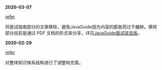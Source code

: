 **2020-03-07** 

[refer](https://github.com/Snailclimb/JavaGuide/commit/9e6424ffd63cd6664a03dd84ec1a9dc32cf3b2e5)

将面试指南部分的文章移除，避免JavaGuide因为内容的膨胀而过于臃肿。移除部分目前是通过 PDF 文档的形式来分享，详见[JavaGuide面试突击版](./javaguide面试突击版.md)。

**2020-02-29**

[refer](https://github.com/Snailclimb/JavaGuide/commit/e86ee6761dc5fe03f410711b28bc3a119e9ff731)

对整体知识体系结构进行了调整和完善。

